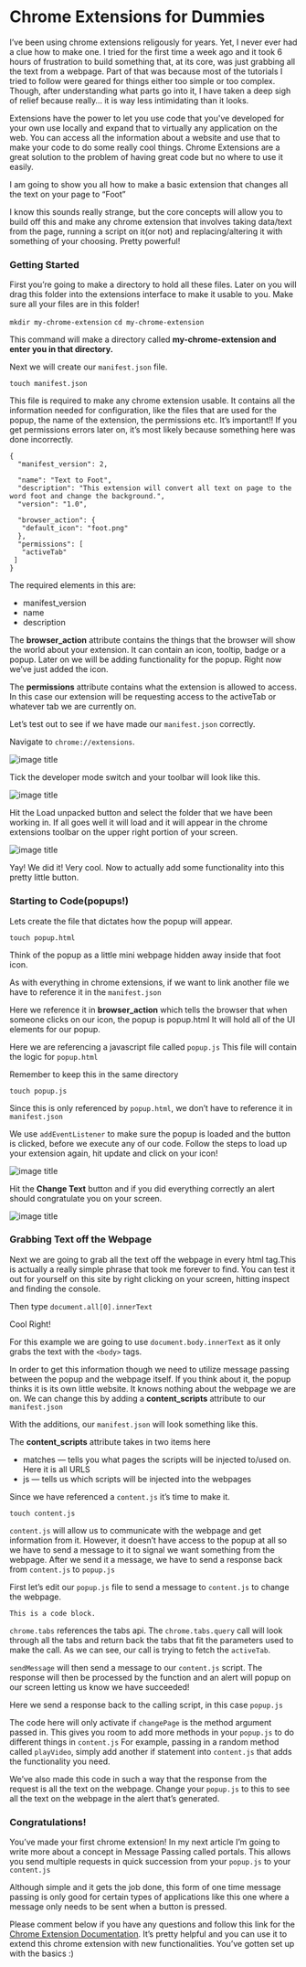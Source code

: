 # Chrome Extensions for Dummies

I’ve been using chrome extensions religously for years. Yet, I never ever had a clue how to make one. I tried for the first time a week ago and it took 6 hours of frustration to build something that, at its core, was just grabbing all the text from a webpage. Part of that was because most of the tutorials I tried to follow were geared for things either too simple or too complex.
Though, after understanding what parts go into it, I have taken a deep sigh of relief because really… it is way less intimidating than it looks.

Extensions have the power to let you use code that you've developed for your own use locally and expand that to virtually any application on the web. You can access all the information about a website and use that to make your code to do some really cool things. Chrome Extensions are a great solution to the problem of having great code but no where to use it easily.

I am going to show you all how to make a basic extension that changes all the text on your page to “Foot”

I know this sounds really strange, but the core concepts will allow you to build off this and make any chrome extension that involves taking data/text from the page, running a script on it(or not) and replacing/altering it with something of your choosing. Pretty powerful!

### Getting Started
First you’re going to make a directory to hold all these files. Later on you will drag this folder into the extensions interface to make it usable to you. Make sure all your files are in this folder!

`mkdir my-chrome-extension`
`cd my-chrome-extension`

This command will make a directory called **my-chrome-extension and enter you in that directory.**

Next we will create our `manifest.json` file.

`touch manifest.json`

This file is required to make any chrome extension usable. It contains all the information needed for configuration, like the files that are used for the popup, the name of the extension, the permissions etc. It’s important!! If you get permissions errors later on, it’s most likely because something here was done incorrectly.

<pre><code>{
  "manifest_version": 2,

  "name": "Text to Foot",
  "description": "This extension will convert all text on page to the word foot and change the background.",
  "version": "1.0",

  "browser_action": {
   "default_icon": "foot.png"
  },
  "permissions": [
   "activeTab"
 ]
}</code>
</pre>
<script src="https://gist.github.com/riathakkar/1b2edd235b8e1e749893a9430549fcc4.js"></script>

The required elements in this are:
- manifest_version
- name
- description

The **browser_action** attribute contains the things that the browser will show the world about your extension. It can contain an icon, tooltip, badge or a popup. Later on we will be adding functionality for the popup. Right now we’ve just added the icon.

The **permissions** attribute contains what the extension is allowed to access. In this case our extension will be requesting access to the activeTab or whatever tab we are currently on.

Let’s test out to see if we have made our `manifest.json` correctly.

Navigate to `chrome://extensions`.

![image title](chrome-extension-developer-mode-off.png)

Tick the developer mode switch and your toolbar will look like this.

![image title](chrome-extension-developer-mode-on.png)

Hit the Load unpacked button and select the folder that we have been working in. If all goes well it will load and it will appear in the chrome extensions toolbar on the upper right portion of your screen.

![image title](chrome-extension-toolbar.png)

Yay! We did it! Very cool. Now to actually add some functionality into this pretty little button.

### Starting to Code(popups!)

Lets create the file that dictates how the popup will appear.

`touch popup.html`

Think of the popup as a little mini webpage hidden away inside that foot icon.

As with everything in chrome extensions, if we want to link another file we have to reference it in the `manifest.json`

<script src="https://gist.github.com/riathakkar/8456b4462476222de3042697145138bd.js"></script>

Here we reference it in **browser_action** which tells the browser that when someone clicks on our icon, the popup is popup.html It will hold all of the UI elements for our popup.

<script src="https://gist.github.com/riathakkar/c9dc495719892337f3c95ca63b9fe0aa.js"></script>

Here we are referencing a javascript file called `popup.js` This file will contain the logic for `popup.html`

Remember to keep this in the same directory

`touch popup.js`

Since this is only referenced by `popup.html`, we don’t have to reference it in `manifest.json`

<script src="https://gist.github.com/riathakkar/0a475f472796a2b372eea339dacbff2d.js"></script>

We use `addEventListener` to make sure the popup is loaded and the button is clicked, before we execute any of our code.
Follow the steps to load up your extension again, hit update and click on your icon!

![image title](popup.png)

Hit the **Change Text** button and if you did everything correctly an alert should congratulate you on your screen.

![image title](working-popup.png)

### Grabbing Text off the Webpage

Next we are going to grab all the text off the webpage in every html tag.This is actually a really simple phrase that took me forever to find. You can test it out for yourself on this site by right clicking on your screen, hitting inspect and finding the console.

Then type `document.all[0].innerText`

Cool Right!

For this example we are going to use `document.body.innerText` as it only grabs the text with the `<body>` tags.

In order to get this information though we need to utilize message passing between the popup and the webpage itself. If you think about it, the popup thinks it is its own little website. It knows nothing about the webpage we are on. We can change this by adding a **content_scripts** attribute to our `manifest.json`

With the additions, our `manifest.json` will look something like this.

<script src="https://gist.github.com/riathakkar/42f5591563c2298aa729ae8644837c88.js"></script>

The **content_scripts** attribute takes in two items here
- matches — tells you what pages the scripts will be injected to/used on. Here it is all URLS
- js — tells us which scripts will be injected into the webpages

Since we have referenced a `content.js` it’s time to make it.

`touch content.js`

`content.js` will allow us to communicate with the webpage and get information from it. However, it doesn’t have access to the popup at all so we have to send a message to it to signal we want something from the webpage. After we send it a message, we have to send a response back from `content.js` to `popup.js`

First let’s edit our `popup.js` file to send a message to `content.js` to change the webpage.

<script src="https://gist.github.com/riathakkar/2f741b6e7f061d3accb6af04f7b2b3d7.js"></script>
<pre><code>This is a code block.
</code></pre>

`chrome.tabs` references the tabs api. The `chrome.tabs.query` call will look through all the tabs and return back the tabs that fit the parameters used to make the call. As we can see, our call is trying to fetch the `activeTab`.

`sendMessage` will then send a message to our `content.js` script. The response will then be processed by the function and an alert will popup on our screen letting us know we have succeeded!

<script src="https://gist.github.com/riathakkar/2296d656cf2ee80641503f78d0e41907.js"></script>

Here we send a response back to the calling script, in this case `popup.js`

The code here will only activate if `changePage` is the method argument passed in. This gives you room to add more methods in your `popup.js` to do different things in `content.js` For example, passing in a random method called `playVideo`, simply add another if statement into `content.js` that adds the functionality you need.

We’ve also made this code in such a way that the response from the request is all the text on the webpage. Change your `popup.js` to this to see all the text on the webpage in the alert that’s generated.

<script src="https://gist.github.com/riathakkar/376f409d9ac710ad65b44f3f99f0d84d.js"></script>

### Congratulations!
You’ve made your first chrome extension! In my next article I’m going to write more about a concept in Message Passing called portals. This allows you send multiple requests in quick succession from your `popup.js` to your `content.js`

Although simple and it gets the job done, this form of one time message passing is only good for certain types of applications like this one where a message only needs to be sent when a button is pressed.

Please comment below if you have any questions and follow this link for the [Chrome Extension Documentation](https://developer.chrome.com/extensions/devguide). It’s pretty helpful and you can use it to extend this chrome extension with new functionalities. You’ve gotten set up with the basics :)

